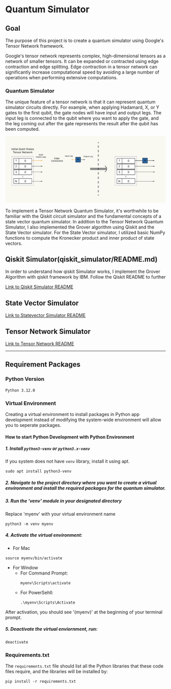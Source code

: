 # Quantum Simulator 

## Goal 
The purpose of this project is to create a quantum simulator using Google's Tensor Network framework. 

Google's tensor network represents complex, high-dimensional tensors as a network of smaller tensors. It can be expanded or contracted using edge contraction and edge splitting. Edge contraction in a tensor network can significantly increase computational speed by avoiding a large number of operations when performing extensive computations.

### Quantum Simulator
The unique feature of a tensor network is that it can represent quantum simulator circuits directly. For example, when applying Hadamard, X, or Y gates to the first qubit, the gate nodes will have input and output legs. The input leg is connected to the qubit where you want to apply the gate, and the leg coming out after the gate represents the result after the qubit has been computed.

![Alt text](/img/Tensornetwork.png "Tensor Network")

To implement a Tensor Network Quantum Simulator, it's worthwhile to be familiar with the Qiskit circuit simulator and the fundamental concepts of a state vector quantum simulator. In addition to the Tensor Network Quantum Simulator, I also implemented the Grover algorithm using Qiskit and the State Vector simulator. For the State Vector simulator, I utilized basic NumPy functions to compute the Kronecker product and inner product of state vectors.

## Qiskit Simulator(qiskit_simulator/README.md)
In order to understand how qiskit Simulator works, I implement the Grover Algorithm with qiskit framework by IBM. Follow the Qiskit README to further

[Link to Qiskit Simulator README](qiskit_simulator/README.md)

## State Vector Simulator

[Link to Statevector Simulator README](statevector_simulator/README.md)

## Tensor Network Simulator
[Link to Tensor Network README](qiskit_simulator/README.md)
* * * 
## Requirement Packages

### Python Version
    Python 3.12.0 

### Virtual Environment
Creating a virtual environment to install packages in Python app development instead of modifying the system-wide environment will allow you to seperate packages.

#### How to start Python Development with Python Environment
##### 1. Install `python3-venv` or `python3.x-venv`

If you system does not have `venv` library, install it using apt.
>   
    sudo apt install python3-venv

##### 2. Navigate to the project directory where you want to create a virtual environment and install the required packages for the quantum simulator.

##### 3. Run the 'venv' module in your designated directory
Replace 'myenv' with your virtual environment name
>
    python3 -m venv myenv

##### 4. Activate the virtual environment:
* For Mac
>   
    source myenv/bin/activate
  
* For Window
  * For Command Prompt:
    >
        myenv\Scripts\activate
  * For PowerSehll:
    >
        .\myenv\Scripts\Activate

After activation, you should see '(myenv)' at the beginning of your terminal prompt.

##### 5. Deactivate the virtual enviornment, run:
>
    deactivate

### Requirements.txt
The `requirements.txt` file should list all the Python libraries that these code files require, and the libraries will be installed by:
>
    pip install -r requirements.txt
